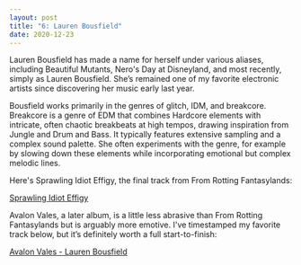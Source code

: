```yaml
---
layout: post
title: "6: Lauren Bousfield"
date: 2020-12-23
---
```


Lauren Bousfield has made a name for herself under various aliases, including Beautiful Mutants, Nero's Day at Disneyland, and most recently, simply as Lauren Bousfield. She’s remained one of my favorite electronic artists since discovering her music early last year.

Bousfield works primarily in the genres of glitch, IDM, and breakcore. Breakcore is a genre of EDM that combines Hardcore elements with intricate, often chaotic breakbeats at high tempos, drawing inspiration from Jungle and Drum and Bass. It typically features extensive sampling and a complex sound palette. She often experiments with the genre, for example by slowing down these elements while incorporating emotional but complex melodic lines.

Here's Sprawling Idiot Effigy, the final track from From Rotting Fantasylands: 

[Sprawling Idiot Effigy](https://youtu.be/yOJSXyPAVtw)  

Avalon Vales, a later album, is a little less abrasive than From Rotting Fantasylands but is arguably more emotive. I've timestamped my favorite track below, but it’s definitely worth a full start-to-finish:  

[Avalon Vales - Lauren Bousfield](https://youtu.be/giGJ_QdZv3Y?t=908)  
